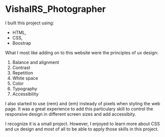 # VishalRS_Photographer

I built this project using:
- HTML,
- CSS,
- Boostrap

What I most like adding on to this website were the principles of ux design:

1. Balance and alignment
2. Contrast
3. Repetition
4. White space
5. Color
6. Typography
7. Accessibility 


I also started to use {rem} and {em} insteady of pixels when styling the web page. 
It was a great experience to add this particulary skill to control the responsive design in different screen sizes and add accessibity.

I recognize it is a small project. However, I enjoyed to learn more about CSS and ux design and most of all to be able to apply those skills in this project.



